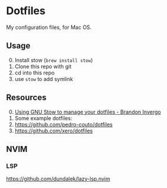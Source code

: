 # Dotfiles

My configuration files, for Mac OS.

## Usage

0. Install stow (`brew install stow`)
0. Clone this repo with git
0. cd into this repo
0. use `stow` to add symlink

## Resources

0. [Using GNU Stow to manage your dotfiles - Brandon Invergo](http://brandon.invergo.net/news/2012-05-26-using-gnu-stow-to-manage-your-dotfiles.html)
0. Some example dotfiles:
0. https://github.com/pedro-couto/dotfiles
0. https://github.com/xero/dotfiles


## NVIM

### LSP
https://github.com/dundalek/lazy-lsp.nvim

